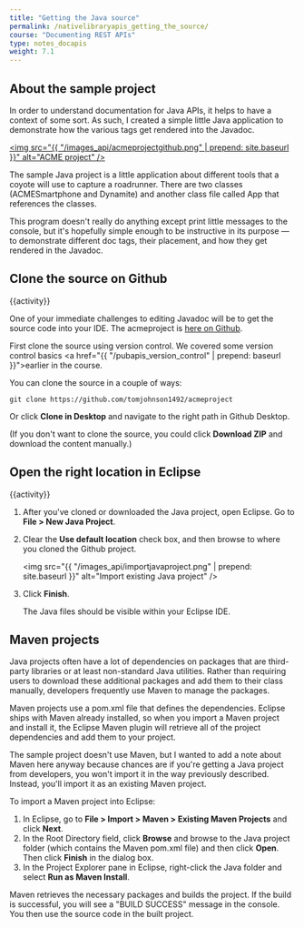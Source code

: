 ```yaml
---
title: "Getting the Java source"
permalink: /nativelibraryapis_getting_the_source/
course: "Documenting REST APIs"
type: notes_docapis
weight: 7.1
---
```


## About the sample project

In order to understand documentation for Java APIs, it helps to have a context of some sort. As such, I created a simple little Java application to demonstrate how the various tags get rendered into the Javadoc.

<a href="https://github.com/tomjohnson1492/acmeproject"><img src="{{ "/images_api/acmeprojectgithub.png" | prepend: site.baseurl }}" alt="ACME project" /></a>

The sample Java project is a little application about different tools that a coyote will use to capture a roadrunner. There are two classes (ACMESmartphone and Dynamite) and another class file called App that references the classes. 

This program doesn't really do anything except print little messages to the console, but it's hopefully simple enough to be instructive in its purpose &mdash; to demonstrate different doc tags, their placement, and how they get rendered in the Javadoc.

## Clone the source on Github

{{activity}}

One of your immediate challenges to editing Javadoc will be to get the source code into your IDE. The acmeproject is [here on Github](https://github.com/tomjohnson1492/acmeproject). 

First clone the source using version control. We covered some version control basics <a href="{{ "/pubapis_version_control" | prepend: baseurl }}">earlier in the course</a>. 

You can clone the source in a couple of ways:

```
git clone https://github.com/tomjohnson1492/acmeproject
```

Or click **Clone in Desktop** and navigate to the right path in Github Desktop.

(If you don't want to clone the source, you could click **Download ZIP** and download the content manually.)

## Open the right location in Eclipse

{{activity}}

1. After you've cloned or downloaded the Java project, open Eclipse. Go to **File > New Java Project**.
2. Clear the **Use default location** check box, and then browse to where you cloned the Github project.
	
	<img src="{{ "/images_api/importjavaproject.png" | prepend: site.baseurl }}" alt="Import existing Java project" />
	
3. Click **Finish**.
	
	The Java files should be visible within your Eclipse IDE.

## Maven projects

Java projects often have a lot of dependencies on packages that are third-party libraries or at least non-standard Java utilities. Rather than requiring users to download these additional packages and add them to their class manually, developers frequently use Maven to manage the packages.

Maven projects use a pom.xml file that defines the dependencies. Eclipse ships with Maven already installed, so when you import a Maven project and install it, the Eclipse Maven plugin will retrieve all of the project dependencies and add them to your project.

The sample project doesn't use Maven, but I wanted to add a note about Maven here anyway because chances are if you're getting a Java project from developers, you won't import it in the way previously described. Instead, you'll import it as an existing Maven project.

To import a Maven project into Eclipse: 

1. In Eclipse, go to **File > Import > Maven > Existing Maven Projects** and click **Next**.
2. In the Root Directory field, click **Browse** and browse to the Java project folder (which contains the Maven pom.xml file) and then click **Open**. Then click **Finish** in the dialog box.
3. In the Project Explorer pane in Eclipse, right-click the Java folder and select **Run as Maven Install**.

Maven retrieves the necessary packages and builds the project. If the build is successful, you will see a "BUILD SUCCESS" message in the console. You then use the source code in the built project.

